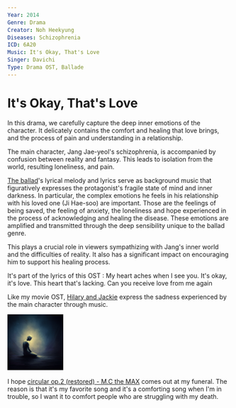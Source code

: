 ```yaml
---
Year: 2014
Genre: Drama
Creator: Noh Heekyung
Diseases: Schizophrenia
ICD: 6A20
Music: It's Okay, That's Love
Singer: Davichi
Type: Drama OST, Ballade
---
```


# It's Okay, That's Love

In this drama, we carefully capture the deep inner emotions of the character.
It delicately contains the comfort and healing that love brings, and the process of pain and understanding in a relationship.

The main character, Jang Jae-yeol's schizophrenia, is accompanied by confusion between reality and fantasy.
This leads to isolation from the world, resulting loneliness, and pain.

[The ballad](https://youtu.be/nXHvDDLiANA?si=qk_3-emn6oU1NCgi)'s lyrical melody and lyrics serve as background music that figuratively expresses the protagonist's fragile state of mind and inner darkness.
In particular, the complex emotions he feels in his relationship with his loved one (Ji Hae-soo) are important.
Those are the feelings of being saved, the feeling of anxiety, the loneliness and hope experienced in the process of acknowledging and healing the disease.
These emotions are amplified and transmitted through the deep sensibility unique to the ballad genre.

This plays a crucial role in viewers sympathizing with Jang's inner world and the difficulties of reality.
It also has a significant impact on encouraging him to support his healing process.

It's part of the lyrics of this OST : My heart aches when I see you. It's okay, it's love. This heart that's lacking. Can you receive love from me again

Like my movie OST, [Hilary and Jackie](jin_zhiyuan.md) express the sadness experienced by the main character through music.

<img src="./do_gwanwoo_img.png" alt="image depicting IT's Okay, That's Love OST" style="width:25%;" />

I hope [circular op.2 (restored) - M.C the MAX](https://youtu.be/YBfjQ4Jst6k?si=L_VvgDOm5TYrhEN7) comes out at my funeral. The reason is that it's my favorite song and it's a comforting song when I'm in trouble, so I want it to comfort people who are struggling with my death.
